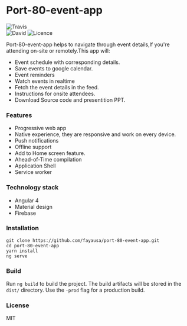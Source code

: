 # Port-80-event-app

![Travis](https://img.shields.io/travis/rust-lang/rust.svg)   
![David](https://img.shields.io/david/expressjs/express.svg)   ![Licence](https://img.shields.io/dub/l/vibe-d.svg)

Port-80-event-app  helps to navigate through  event details,If you're attending on-site or remotely.This app will:
* Event schedule with corresponding details.
* Save events to google calendar.
* Event reminders
* Watch events in realtime
* Fetch the event details in the feed.
* Instructions for onsite attendees.
* Download Source code and presentition PPT.
### Features
* Progressive web app
* Native experience, they are responsive and work on every device.
* Push notifications
* Offline support
* Add to Home screen feature.
* Ahead-of-Time compilation
* Application Shell
* Service worker

### Technology stack
* Angular 4
* Material design
* Firebase

### Installation
```
git clone https://github.com/fayausa/port-80-event-app.git
cd port-80-event-app
yarn install
ng serve
```
### Build
Run `ng build` to build the project. The build artifacts will be stored in the `dist/` directory. Use the `-prod` flag for a production build.

### License
MIT
